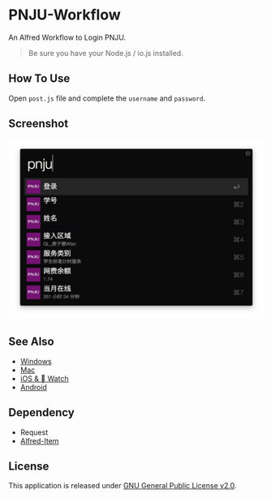 # PNJU-Workflow

An Alfred Workflow to Login PNJU.

> Be sure you have your Node.js / io.js installed.

## How To Use

Open `post.js` file and complete the `username` and `password`.

## Screenshot

![Screenshot](Screenshot.jpeg)

## See Also

+ [Windows](https://github.com/miaoxw/Auto-p.nju)
+ [Mac](https://github.com/Cee/PNJU-TodayWidget)
+ [iOS &  Watch](https://github.com/Cee/PNJU-Watch)
+ [Android](https://github.com/padeoe/AutoConnect)

## Dependency

+ Request
+ [Alfred-Item](https://github.com/XadillaX/alfred-item)

## License

This application is released under [GNU General Public License v2.0](http://www.gnu.org/licenses/gpl-2.0.html).
